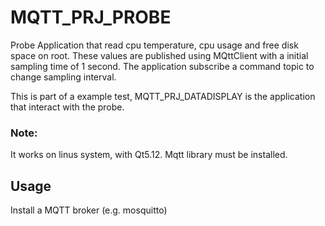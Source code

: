 # MQTT_PRJ_PROBE
Probe Application that read cpu temperature, cpu usage and free disk space on root.
These values are published using MQttClient with a initial sampling time of 1 second.
The application subscribe a command topic to change sampling interval.

This is part of a example test, MQTT_PRJ_DATADISPLAY is the application that interact with the probe.



### Note:
It works on linus system, with Qt5.12.
Mqtt library must be installed.

## Usage
Install a MQTT broker (e.g. mosquitto)


